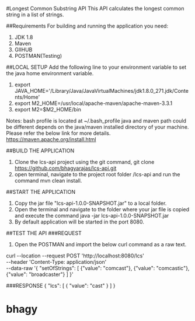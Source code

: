 #Longest Common Substring API
This API calculates the longest common string in a list of strings.

##Requirements
For building and running the application you need:

 1.	JDK 1.8
 2.	Maven
 3.	GIIHUB
 4. POSTMAN(Testing)
 
##LOCAL SETUP
 Add the following line to your environment variable to set the java home environment variable.
 1. export JAVA_HOME='/Library/Java/JavaVirtualMachines/jdk1.8.0_271.jdk/Contents/Home'
 2. export M2_HOME=/usr/local/apache-maven/apache-maven-3.3.1
 3. export M2=$M2_HOME/bin
 
 Notes: bash profile is located at ~/.bash_profile
        java and maven path could be different depends on the java/maven installed directory of your  machine.
        Please refer the below link for more details.
        https://maven.apache.org/install.html
       
##BUILD THE APPLICATION
 1. Clone the lcs-api project using the git command, git clone https://github.com/bhagyarajas/lcs-api.git
 2. open terminal, navigate to the project root folder /lcs-api and run the command mvn clean install.
 
##START THE APPLICATION
 1. Copy the jar file "lcs-api-1.0.0-SNAPSHOT.jar" to a local folder.
 2. Open the terminal and navigate to the folder where your jar file is copied and execute the command 
    java -jar lcs-api-1.0.0-SNAPSHOT.jar
 3. By default application will be  started in the port 8080.
 
##TEST THE API
###REQUEST
 1. Open the POSTMAN and import the below curl command as a raw text.
 
  curl --location --request POST 'http://localhost:8080/lcs' \
  --header 'Content-Type: application/json' \
  --data-raw '{
  "setOfStrings": [
  {"value": "comcast"},
  {"value": "comcastic"},
  {"value": "broadcaster"}
  ]
  }'

###RESPONSE
 {
    "lcs": [
        {
            "value": "cast"
        }
    ]
 }
 # bhagy
